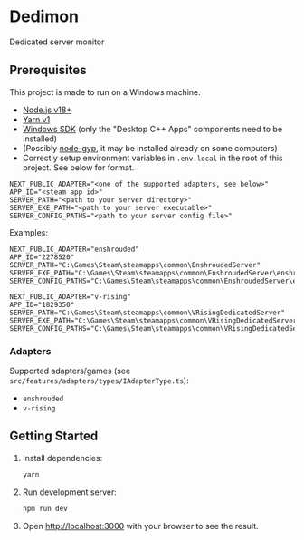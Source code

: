 # Dedimon

Dedicated server monitor

## Prerequisites

This project is made to run on a Windows machine.

- [Node.js v18+](https://nodejs.org)
- [Yarn v1](https://classic.yarnpkg.com)
- [Windows SDK](https://developer.microsoft.com/en-us/windows/downloads/windows-10-sdk/) (only the "Desktop C++ Apps" components need to be installed)
- (Possibly [node-gyp](https://github.com/nodejs/node-gyp), it may be installed already on some computers)
- Correctly setup environment variables in `.env.local` in the root of this project. See below for format.

```dotenv
NEXT_PUBLIC_ADAPTER="<one of the supported adapters, see below>"
APP_ID="<steam app id>"
SERVER_PATH="<path to your server directory>"
SERVER_EXE_PATH="<path to your server executable>"
SERVER_CONFIG_PATHS="<path to your server config file>"
```

Examples:

```dotenv
NEXT_PUBLIC_ADAPTER="enshrouded"
APP_ID="2278520"
SERVER_PATH="C:\Games\Steam\steamapps\common\EnshroudedServer"
SERVER_EXE_PATH="C:\Games\Steam\steamapps\common\EnshroudedServer\enshrouded_server.exe"
SERVER_CONFIG_PATHS="C:\Games\Steam\steamapps\common\EnshroudedServer\enshrouded_server.json"
```

```dotenv
NEXT_PUBLIC_ADAPTER="v-rising"
APP_ID="1829350"
SERVER_PATH="C:\Games\Steam\steamapps\common\VRisingDedicatedServer"
SERVER_EXE_PATH="C:\Games\Steam\steamapps\common\VRisingDedicatedServer\VRisingServer.exe"
SERVER_CONFIG_PATHS="C:\Games\Steam\steamapps\common\VRisingDedicatedServer\ServerHostSettings.json,C:\Games\Steam\steamapps\common\VRisingDedicatedServer\ServerGameSettings.json"
```

### Adapters

Supported adapters/games (see `src/features/adapters/types/IAdapterType.ts`):

- `enshrouded`
- `v-rising`

## Getting Started

1. Install dependencies:
   ```bash
   yarn
   ```
2. Run development server:
   ```bash
   npm run dev
   ```
3. Open [http://localhost:3000](http://localhost:3000) with your browser to see the result.
